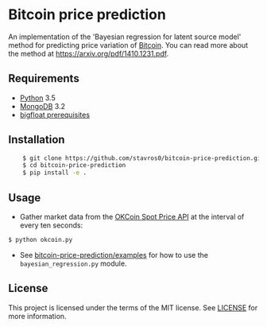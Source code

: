 # Bitcoin price prediction

An implementation of the 'Bayesian regression for latent source model' method for predicting price variation of [Bitcoin](https://bitcoin.org). You can read more about the method at https://arxiv.org/pdf/1410.1231.pdf.

## Requirements

* [Python](https://www.python.org/) 3.5
* [MongoDB](http://www.mongodb.org/) 3.2
* [bigfloat prerequisites](http://bigfloat.readthedocs.org/en/latest/#prerequisites)

## Installation

```sh
    $ git clone https://github.com/stavros0/bitcoin-price-prediction.git
    $ cd bitcoin-price-prediction
    $ pip install -e .
```

## Usage

- Gather market data from the [OKCoin Spot Price API](https://www.okcoin.com/about/rest_api.do) at the interval of every ten seconds:

```sh
$ python okcoin.py
```

- See [bitcoin-price-prediction/examples](https://github.com/stavros0/bitcoin-price-prediction/tree/master/examples) for how to use the `bayesian_regression.py` module.

## License

This project is licensed under the terms of the MIT license. See [LICENSE](https://github.com/stavros0/bitcoin-price-prediction/blob/master/LICENSE) for more information.

